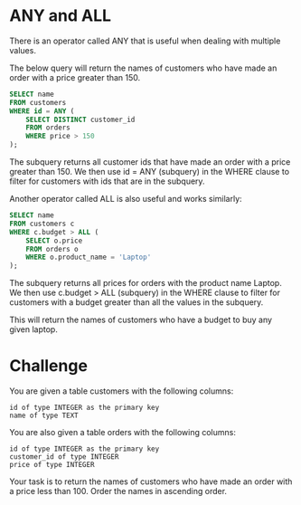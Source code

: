 # ANY and ALL

There is an operator called ANY that is useful when dealing with multiple values.

The below query will return the names of customers who have made an order with a price greater than 150.

```sql
SELECT name
FROM customers
WHERE id = ANY (
    SELECT DISTINCT customer_id
    FROM orders
    WHERE price > 150
);
```

The subquery returns all customer ids that have made an order with a price greater than 150. We then use id = ANY (subquery) in the WHERE clause to filter for customers with ids that are in the subquery.

Another operator called ALL is also useful and works similarly:

```sql
SELECT name
FROM customers c
WHERE c.budget > ALL (
    SELECT o.price
    FROM orders o
    WHERE o.product_name = 'Laptop'
);
```

The subquery returns all prices for orders with the product name Laptop. We then use c.budget > ALL (subquery) in the WHERE clause to filter for customers with a budget greater than all the values in the subquery.

This will return the names of customers who have a budget to buy any given laptop.

# Challenge

You are given a table customers with the following columns:

    id of type INTEGER as the primary key
    name of type TEXT

You are also given a table orders with the following columns:

    id of type INTEGER as the primary key
    customer_id of type INTEGER
    price of type INTEGER

Your task is to return the names of customers who have made an order with a price less than 100. Order the names in ascending order.
